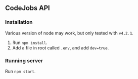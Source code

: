 ## CodeJobs API

### Installation

Various version of node may work, but only tested with `v4.2.1`.

1. Run `npm install`.
2. Add a file in root called `.env`, and add `dev=true`.


### Running server

Run `npm start`.
